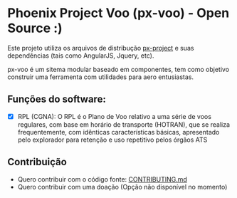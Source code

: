 # Phoenix Project Voo (px-voo) - Open Source :)

Este projeto utiliza os arquivos de distribução [px-project](https://github.com/wesleifreitas/px-project) e suas dependências (tais como AngularJS, Jquery, etc).

px-voo é um sitema modular baseado em componentes, tem como objetivo construir uma ferramenta com utilidades para aero entusiastas.

## Funções do software:

- [x] RPL (CGNA): O RPL é o Plano de Voo relativo a uma série de voos regulares, com base em horário de transporte (HOTRAN), que se realiza frequentemente, com idênticas características básicas, apresentado pelo explorador para retenção e uso repetitivo pelos órgãos ATS

## Contribuição

* Quero contribuir com o código fonte: [CONTRIBUTING.md](CONTRIBUTING.md)
* Quero contribuir com uma doação (Opção não disponível no momento)
